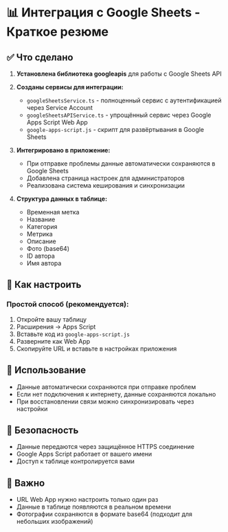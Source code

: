 # 📊 Интеграция с Google Sheets - Краткое резюме

## ✅ Что сделано

1. **Установлена библиотека googleapis** для работы с Google Sheets API

2. **Созданы сервисы для интеграции:**
   - `googleSheetsService.ts` - полноценный сервис с аутентификацией через Service Account
   - `googleSheetsAPIService.ts` - упрощённый сервис через Google Apps Script Web App
   - `google-apps-script.js` - скрипт для развёртывания в Google Sheets

3. **Интегрировано в приложение:**
   - При отправке проблемы данные автоматически сохраняются в Google Sheets
   - Добавлена страница настроек для администраторов
   - Реализована система кеширования и синхронизации

4. **Структура данных в таблице:**
   - Временная метка
   - Название
   - Категория
   - Метрика
   - Описание
   - Фото (base64)
   - ID автора
   - Имя автора

## 🚀 Как настроить

### Простой способ (рекомендуется):

1. Откройте вашу таблицу
2. Расширения → Apps Script
3. Вставьте код из `google-apps-script.js`
4. Разверните как Web App
5. Скопируйте URL и вставьте в настройках приложения

## 📝 Использование

- Данные автоматически сохраняются при отправке проблем
- Если нет подключения к интернету, данные сохраняются локально
- При восстановлении связи можно синхронизировать через настройки

## 🔐 Безопасность

- Данные передаются через защищённое HTTPS соединение
- Google Apps Script работает от вашего имени
- Доступ к таблице контролируется вами

## 📌 Важно

- URL Web App нужно настроить только один раз
- Данные в таблице появляются в реальном времени
- Фотографии сохраняются в формате base64 (подходит для небольших изображений) 